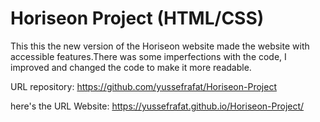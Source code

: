 # Horiseon Project (HTML/CSS)

This this the new version of the Horiseon website made the website with accessible features.There was some imperfections with the code, I improved and changed the code to make it more readable.

URL repository: https://github.com/yussefrafat/Horiseon-Project

here's the URL Website: https://yussefrafat.github.io/Horiseon-Project/ 

